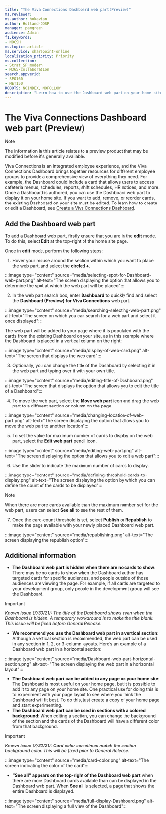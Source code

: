 ```yaml
---
title: "The Viva Connections Dashboard web part(Preview)"
ms.reviewer: 
ms.author: hokavian
author: Holland-ODSP
manager: pamgreen
audience: Admin
f1.keywords:
- NOCSH
ms.topic: article
ms.service: sharepoint-online
localization_priority: Priority
ms.collection:  
- Strat_SP_modern
- M365-collaboration
search.appverid:
- SPO160
- MET150
ROBOTS: NOINDEX, NOFOLLOW
description: "Learn how to use the Dashboard web part on your home site"
---
```


# The Viva Connections Dashboard web part (Preview)

>[!NOTE]
>The information in this article relates to a preview product that may be modified before it's generally available.
> 

Viva Connections is an integrated employee experience, and the Viva Connections Dashboard brings together resources for different employee groups to provide a comprehensive view of everything they need. For example, the Dashboard could include a card that allows users to access cafeteria menus, schedules, reports, shift schedules, HR notices, and more.
Once a Dashboard is authored, you can use the Dashboard web part to display it on your home site. If you want to add, remove, or reorder cards, the existing Dashboard on your site must be edited. To learn how to create or edit a Dashboard, see [Create a Viva Connections Dashboard](/SharePoint/create-dashboard).

## Add the Dashboard web part

To add a Dashboard web part, firstly ensure that you are in the **edit** mode. To do this, select **Edit** at the top-right of the home site page.

Once in **edit** mode, perform the following steps:

1. Hover your mouse around the section within which you want to place the web part, and select the **circled +**.

:::image type="content" source="media/selecting-spot-for-Dashboard-web-part.png" alt-text="The screen displaying the option that allows you to determine the spot at which the web part will be placed":::

2. In the web part search box, enter **Dashboard** to quickly find and select the **Dashboard (Preview) for Viva Connections** web part.

:::image type="content" source="media/searching-selecting-web-part.png" alt-text="The screen on which you can search for a web part and select it once displayed":::

The web part will be added to your page where it is populated with the cards from the existing Dashboard on your site, as in this example where the Dashboard is placed in a vertical column on the right:

:::image type="content" source="media/display-of-web-card.png" alt-text="The screen that displays the web card":::

3. Optionally, you can change the title of the Dashboard by selecting it in the web part and typing over it with your own title.

:::image type="content" source="media/editing-title-of-Dashboard.png" alt-text="The screen that displays the option that allows you to edit the title of a Dashboard":::

4. To move the web part, select the **Move web part** icon and drag the web part to a different section or column on the page.

:::image type="content" source="media/changing-location-of-web-part.png" alt-text="The screen displaying the option that allows you to move the web part to another location":::

5. To set the value for maximum number of cards to display on the web part, select the **Edit web part** pencil icon.

:::image type="content" source="media/editing-web-part.png" alt-text="The screen displaying the option that allows you to edit a web part":::

6. Use the slider to indicate the maximum number of cards to display.

:::image type="content" source="media/defining-threshold-cards-to-display.png" alt-text="The screen displaying the option by which you can define the count of the cards to be displayed":::

> [!NOTE]
> When there are more cards available than the maximum number set for the web part, users can select **See all** to see the rest of them.

7. Once the card-count threshold is set, select **Publish** or **Republish** to make the page available with your newly placed Dashboard web part.

:::image type="content" source="media/republishing.png" alt-text="The screen displaying the republish option":::


## Additional information

- **The Dashboard web part is hidden when there are no cards to show**: There may be no cards to show when the Dashboard author has targeted cards for specific audiences, and people outside of those audiences are viewing the page. For example, if all cards are targeted to your development group, only people in the development group will see the Dashboard.

> [!IMPORTANT]
> *Known issue (7/30/21): The title of the Dashboard shows even when the Dashboard is hidden. A temporary workaround is to make the title blank. This issue will be fixed before General Release.*

- **We recommend you use the Dashboard web part in a vertical section**: Although a vertical section is recommended, the web part can be used in any section in 1, 2, or 3-column layouts. Here’s an example of a Dashboard web part in a horizontal section:

:::image type="content" source="media/Dashboard-web-part-horizontal-section.png" alt-text="The screen displaying the web part in a horizontal layout":::

- **The Dashboard web part can be added to any page on your home site**: The Dashboard is most useful on your home page, but it is possible to add it to any page on your home site. One practical use for doing this is to experiment with your page layout to see where you think the Dashboard will fit best. To do this, just create a copy of your home page and start experimenting.
- **The Dashboard web part can be used in sections with a colored background**: When editing a section, you can change the background of the section and the cards of the Dashboard will have a different color from that background.

> [!IMPORTANT]
> *Known issue (7/30/21): Card color sometimes match the section background color. This will be fixed prior to General Release.*

:::image type="content" source="media/card-color.png" alt-text="The screen indicating the color of the card":::

- **“See all” appears on the top-right of the Dashboard web part** when there are more Dashboard cards available than can be displayed in the Dashboard web part. When **See all** is selected, a page that shows the entire Dashboard is displayed.

:::image type="content" source="media/full-display-Dashboard.png" alt-text="The screen displaying a full view of the Dashboard":::



